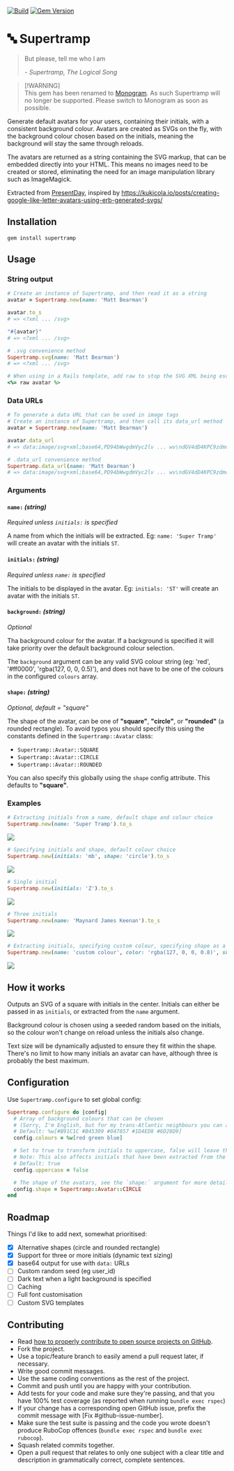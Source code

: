 
[![Build](https://github.com/mattbearman/supertramp/actions/workflows/ci.yml/badge.svg)](https://github.com/mattbearman/supertramp/actions/workflows/ci.yml) [![Gem Version](https://badge.fury.io/rb/supertramp.svg)](https://badge.fury.io/rb/supertramp)
# 🔤 Supertramp

> But please, tell me who I am
>
> _- Supertramp, The Logical Song_

> [!WARNING]\
> This gem has been renamed to [Monogram](https://github.com/mattbearman/monogram). As such Supertramp will no longer be supported. Please switch to Monogram as soon as possible.

Generate default avatars for your users, containing their initials, with a consistent background colour. Avatars are created as SVGs on the fly, with the background colour chosen based on the initials, meaning the background will stay the same through reloads.

The avatars are returned as a string containing the SVG markup, that can be embedded directly into your HTML. This means no images need to be created or stored, eliminating the need for an image manipulation library such as ImageMagick.

Extracted from [PresentDay](https://www.mypresentday.com), inspired by https://kukicola.io/posts/creating-google-like-letter-avatars-using-erb-generated-svgs/

## Installation

`gem install supertramp`

## Usage

### String output

```ruby
# Create an instance of Supertramp, and then read it as a string
avatar = Supertramp.new(name: 'Matt Bearman')

avatar.to_s
# => <?xml ... /svg>

"#{avatar}"
# => <?xml ... /svg>

# .svg convenience method
Supertramp.svg(name: 'Matt Bearman')
# => <?xml ... /svg>

# When using in a Rails template, add raw to stop the SVG XML being escaped
<%= raw avatar %>
```

### Data URLs

```ruby
# To generate a data URL that can be used in image tags
# Create an instance of Supertramp, and then call its data_url method
avatar = Supertramp.new(name: 'Matt Bearman')

avatar.data_url
# => data:image/svg+xml;base64,PD94bWwgdmVyc2lv ... wv\ndGV4dD4KPC9zdmc+Cg==

# .data_url convenience method
Supertramp.data_url(name: 'Matt Bearman')
# => data:image/svg+xml;base64,PD94bWwgdmVyc2lv ... wv\ndGV4dD4KPC9zdmc+Cg==
```

### Arguments
#### `name:` _(string)_

_Required unless `initials:` is specified_

A name from which the initials will be extracted. Eg: `name: 'Super Tramp'` will create an avatar with the initials `ST`.

#### `initials:` _(string)_

_Required unless `name:` is specified_

The initials to be displayed in the avatar. Eg: `initials: 'ST'` will create an avatar with the initials `ST`.

#### `background:` _(string)_

_Optional_

Tha background colour for the avatar. If a background is specified it will take priority over the default background colour selection.

The `background` argument can be any valid SVG colour string (eg: 'red', '#ff0000', 'rgba(127, 0, 0, 0.5)'), and does not have to be one of the colours in the configured `colours` array.

#### `shape:` _(string)_

_Optional, default = "square"_

The shape of the avatar, can be one of **"square"**, **"circle"**, or **"rounded"** (a rounded rectangle). To avoid typos you should specify this using the constants defined in the `Supertramp::Avatar` class:
 - `Supertramp::Avatar::SQUARE`
 - `Supertramp::Avatar::CIRCLE`
 - `Supertramp::Avatar::ROUNDED`

You can also specify this globally using the `shape` config attribute. This defaults to **"square"**.

### Examples

```ruby
# Extracting initials from a name, default shape and colour choice
Supertramp.new(name: 'Super Tramp').to_s
```
![](examples/st.svg)

```ruby
# Specifying initials and shape, default colour choice
Supertramp.new(initials: 'mb', shape: 'circle').to_s
```
![](examples/mb.svg)

```ruby
# Single initial
Supertramp.new(initials: 'Z').to_s
```
![](examples/z.svg)

```ruby
# Three initials
Supertramp.new(name: 'Maynard James Keenan').to_s
```
![](examples/tool.svg)

```ruby
# Extracting initials, specifying custom colour, specifying shape as a constant
Supertramp.new(name: 'custom colour', color: 'rgba(127, 0, 0, 0.8)', shape: Supertramp::Avatar::ROUNDED).to_s
```
![](examples/cc.svg)



## How it works

Outputs an SVG of a square with initials in the center. Initials can either be passed in as `initials`, or extracted from the `name` argument.

Background colour is chosen using a seeded random based on the initials, so the colour won't change on reload unless the initials also change.

Text size will be dynamically adjusted to ensure they fit within the shape. There's no limit to how many initials an avatar can have, although three is probably the best maximum.

## Configuration

Use `Supertramp.configure` to set global config:

```ruby
Supertramp.configure do |config|
  # Array of background colours that can be chosen
  # (Sorry, I'm English, but for my trans-Atlantic neighbours you can also use config.colors 😊)
  # Default: %w[#B91C1C #B45309 #047857 #1D4ED8 #6D28D9]
  config.colours = %w[red green blue]

  # Set to true to transform initials to uppercase, false will leave them as they are provided
  # Note: This also affects initials that have been extracted from the name parameter
  # Default: true
  config.uppercase = false

  # The shape of the avatars, see the `shape:` argument for more details
  config.shape = Supertramp::Avatar::CIRCLE
end
```

## Roadmap

Things I'd like to add next, somewhat prioritised:

 - [x] Alternative shapes (circle and rounded rectangle)
 - [x] Support for three or more initials (dynamic text sizing)
 - [x] base64 output for use with `data:` URLs
 - [ ] Custom random seed (eg user_id)
 - [ ] Dark text when a light background is specified
 - [ ] Caching
 - [ ] Full font customisation
 - [ ] Custom SVG templates

## Contributing

 - Read [how to properly contribute to open source projects on GitHub](https://www.gun.io/blog/how-to-github-fork-branch-and-pull-request).
 - Fork the project.
 - Use a topic/feature branch to easily amend a pull request later, if necessary.
 - Write good commit messages.
 - Use the same coding conventions as the rest of the project.
 - Commit and push until you are happy with your contribution.
 - Add tests for your code and make sure they're passing, and that you have 100% test coverage (as reported when running `bundle exec rspec`)
 - If your change has a corresponding open GitHub issue, prefix the commit message with [Fix #github-issue-number].
 - Make sure the test suite is passing and the code you wrote doesn't produce RuboCop offences (`bundle exec rspec` and `bundle exec rubocop`).
 - Squash related commits together.
 - Open a pull request that relates to only one subject with a clear title and description in grammatically correct, complete sentences.
